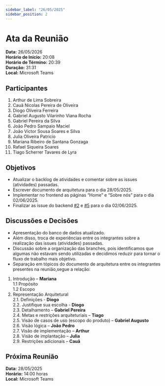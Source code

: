 ```yaml
---
sidebar_label: "26/05/2025"
sidebar_position: 2
---
```


# Ata da Reunião

**Data:** 26/05/2026  
**Horário de Início:** 20:08  
**Horário de Término:** 20:39  
**Duração:** 31:31  
**Local:** Microsoft Teams 

## Participantes
1. Arthur de Lima Sobreira 
2. Cauã Nicolas Pereira de Oliveira
3. Diogo Oliveira Ferreira 
4. Gabriel Augusto Vilarinho Viana Rocha
5. Gabriel Pereira da Silva 
6. João Pedro Sampaio Maciel 
7. João Victor Sousa Soares e Silva 
8. Julia Oliveira Patricio
9. Mariana Ribeiro de Santana Gonzaga 
10. Rafael Siqueira Soares 
11. Tiago Scherrer Tavares de Lyra 

## Objetivos
- Atualizar o backlog de atividades e comentar sobre as issues (atividades) passadas.
- Escrever documento de arquitetura para o dia 28/05/2025.
- Implementar no frontend as páginas “Home” e “Sobre nós” para o dia 02/06/2025.
- Finalizar as issue do backend [#2](https://github.com/FGA0138-MDS-Ajax/2025.1-Algiz/issues/2) e [#5](https://github.com/FGA0138-MDS-Ajax/2025.1-Algiz/issues/5) para o dia 02/06/2025.


## Discussões e Decisões
- Apresentação do banco de dados atualizado. 
- Além disso, troca de experiências entre os integrantes sobre a realização das issues (atividades) passadas. 
- Discussão sobre a organização das branches, pois identificamos que algumas não estavam sendo utilizadas e decidimos reduzir para tornar o fluxo de trabalho mais objetivo.
- Separação em tópicos do documento de arquitetura entre os integrantes presentes na reunião,segue a relação:
1. Introdução – **Mariana**  
1.1 Propósito  
1.2 Escopo
2. Representação Arquitetural  
2.1. Definições - **Diogo**  
2.2. Justifique sua escolha - **Diogo**  
2.3. Detalhamento – **Gabriel Pereira**  
2.4. Metas e restrições arquiteturiais – **Tiago**  
2.5. Visão de casos de uso (escopo do produto) – **Gabriel Augusto**  
2.6. Visão lógica – **João Pedro**  
2.7. Visão de implementação – **Arthur**  
2.8. Visão de implantação – **Julia**  
2.9. Restrições adicionais – **Cauã** 


## Próxima Reunião
**Data:** 28/05/2025  
**Horário:** 14:00 horas  
**Local:** Microsoft Teams  